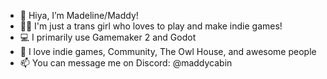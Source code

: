 - 👋 Hiya, I’m Madeline/Maddy!
- 🏳️‍⚧️ I'm just a trans girl who loves to play and make indie games!
- 💻 I primarily use Gamemaker 2 and Godot
- 💞️ I love indie games, Community, The Owl House, and awesome people
- 📫 You can message me on Discord: @maddycabin

<!---
BlockCabin/BlockCabin is a ✨ special ✨ repository because its `README.md` (this file) appears on your GitHub profile.
You can click the Preview link to take a look at your changes.
--->
